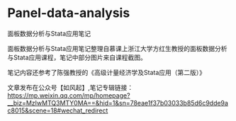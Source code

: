 # Panel-data-analysis

面板数据分析与Stata应用笔记

面板数据分析与Stata应用笔记整理自慕课上浙江大学方红生教授的面板数据分析与Stata应用课程，笔记中部分图片来自课程截图。

笔记内容还参考了陈强教授的《高级计量经济学及Stata应用（第二版）》

文章发布在公众号【如风起】,笔记专辑链接：
https://mp.weixin.qq.com/mp/homepage?__biz=MzIwMTQ3MTY0MA==&hid=1&sn=78eae1f37b03033b85d6c9dde9ac8015&scene=18#wechat_redirect

